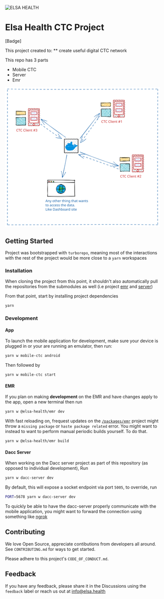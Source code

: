 ![ELSA HEALTH](https://www.elsa.health/elsa-logo.png)

# Elsa Health CTC Project

[Badge]

This project created to: \*\* create useful digital CTC network

This repo has 3 parts

-   Mobile CTC
-   Server
-   Emr

<img src="/resources/basic-layout.svg" />

## Getting Started

Project was bootstrapped with `turborepo`, meaning most of the interactions with the rest of the project would be more close to a `yarn` workspaces

### Installation

When cloning the project from this point, it shouldn't also automatically pull the repositories from the submodules as well (i.e project [emr](https://github.com/Elsa-Health/emr-impl) and [server](https://github.com/Elsa-Health/dacc-server-impl))

From that point, start by installing project dependencies

```bash
yarn
```

### Development

#### App

To launch the mobile application for development, make sure your device is plugged in or your are running an emulator, then run:

```bash
yarn w mobile-ctc android
```

Then followed by

```bash
yarn w mobile-ctc start
```

#### EMR

If you plan on making **development** on the EMR and have changes apply to the app, open a new terminal then run

```bash
yarn w @elsa-health/emr dev
```

With fast reloading on, frequest updates on the [`/packages/emr`](./packages/emr/) project might throw a `missing package` or `haste package related` error. You might want to instead to want to perform manual periodic builds yourself. To do that.

```bash
yarn w @elsa-health/emr build
```

#### Dacc Server

When working on the Dacc server project as part of this repository (as opposed to individual development), Run

```bash
yarn w dacc-server dev
```

By default, this will expose a socket endpoint via port `5005`, to override, run

```bash
PORT=5678 yarn w dacc-server dev
```

To quickly be able to have the dacc-server properly communicate with the mobile application, you might want to forward the connection using something like [ngrok](https://ngrok.com/)

## Contributing

We love Open Source, appreciate contibutions from developers all around. See `CONTRIBUTING.md` for ways to get started.

Please adhere to this project's `CODE_OF_CONDUCT.md`.

## Feedback

If you have any feedback, please share it in the Discussions
using the `feedback` label or reach us out at info@elsa.health
